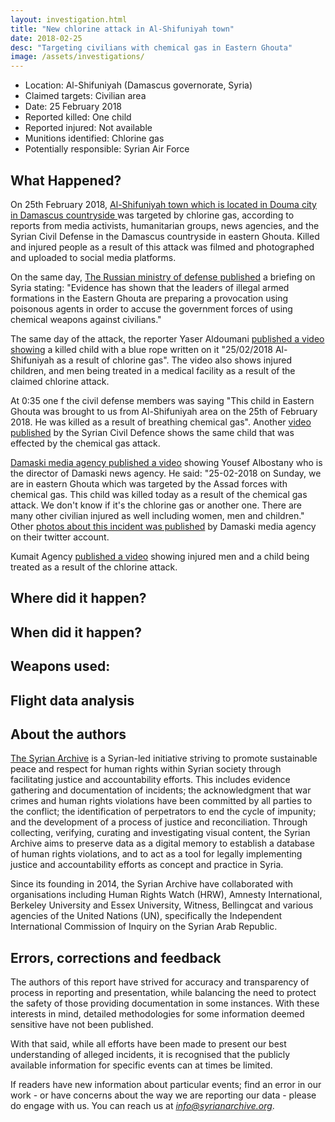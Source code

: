```yaml
---
layout: investigation.html
title: "New chlorine attack in Al-Shifuniyah town"
date: 2018-02-25
desc: "Targeting civilians with chemical gas in Eastern Ghouta"
image: /assets/investigations/
---
```


- Location: Al-Shifuniyah (Damascus governorate, Syria)
- Claimed targets: Civilian area
- Date: 25 February 2018
- Reported killed: One child
- Reported injured: Not available
- Munitions identified: Chlorine gas
- Potentially responsible: Syrian Air Force

## What Happened?

On 25th February 2018, [Al-Shifuniyah town which is located in Douma city in Damascus countryside ](http://wikimapia.org/#lang=de&lat=33.558124&lon=36.440020&z=17&m=b&show=/1565461/Al-Shifuniyah&search=%D8%AF%D9%88%D9%85%D8%A7) was targeted by chlorine gas, according to reports from media activists, humanitarian groups, news agencies, and the Syrian Civil Defense in the Damascus countryside in eastern Ghouta. Killed and injured people as a result of this attack was filmed and photographed and uploaded to social media platforms.

On the same day, [The Russian ministry of defense published](http://eng.mil.ru/en/news_page/country/more.htm?id=12164301@egNews) a briefing on Syria stating: "Evidence has shown that the leaders of illegal armed formations in the Eastern Ghouta are preparing a provocation using poisonous agents in order to accuse the government forces of using chemical weapons against civilians."

The same day of the attack, the reporter Yaser Aldoumani [published a video showing](https://www.youtube.com/watch?v=7vzolYe75_g) a killed child with a blue rope written on it "25/02/2018 Al-Shifuniyah as a result of chlorine gas". The video also shows injured children, and men being treated in a medical facility as a result of the claimed chlorine attack.

At 0:35 one f the civil defense members was saying "This child in Eastern Ghouta was brought to us from Al-Shifuniyah area on the 25th of February 2018. He was killed as a result of breathing chemical gas".
Another [video published](https://www.youtube.com/watch?v=r9x0xi-02wA) by the Syrian Civil Defence shows the same child that was effected by the chemical gas attack.

 [Damaski media agency published a video](https://www.youtube.com/watch?v=r9x0xi-02wA) showing Yousef Albostany who is the director of Damaski news agency. He said: "25-02-2018 on Sunday, we are in eastern Ghouta which was targeted by the Assad forces with chemical gas. This child was killed today as a result of the chemical gas attack. We don't know if it's the chlorine gas or another one. There are many other civilian injured as well including women, men and children."
 Other [photos about this incident was published](https://twitter.com/Damaskiagency/status/967838959509409792) by Damaski media agency on their twitter account.

Kumait Agency [published a video](https://www.youtube.com/watch?v=eAHtGJmUMVY) showing injured men and a child being treated as a result of the chlorine attack.

## Where did it happen?


## When did it happen?


## Weapons used:


## Flight data analysis


## About the authors
[The Syrian Archive](https://syrianarchive.org/en/about) is a Syrian-led initiative striving to promote sustainable peace and respect for human rights within Syrian society through facilitating justice and accountability efforts. This includes evidence gathering and documentation of incidents; the acknowledgment that war crimes and human rights violations have been committed by all parties to the conflict; the identification of perpetrators to end the cycle of impunity; and the development of a process of justice and reconciliation. Through collecting, verifying, curating and investigating visual content, the Syrian Archive aims to preserve data as a digital memory to establish a database of human rights violations, and to act as a tool for legally implementing justice and accountability efforts as concept and practice in Syria.

Since its founding in 2014, the Syrian Archive have collaborated with organisations including Human Rights Watch (HRW), Amnesty International, Berkeley University and Essex University, Witness, Bellingcat and various agencies of the United Nations (UN), specifically the Independent International Commission of Inquiry on the Syrian Arab Republic.

## Errors, corrections and feedback
The authors of this report have strived for accuracy and transparency of process in reporting and presentation, while balancing the need to protect the safety of those providing documentation in some instances. With these interests in mind, detailed methodologies for some information deemed sensitive have not been published.

With that said, while all efforts have been made to present our best understanding of alleged incidents, it is recognised that the publicly available information for specific events can at times be limited.

If readers have new information about particular events; find an error in our work - or have concerns about the way we are reporting our data - please do engage with us. You can reach us at *info@syrianarchive.org*.
